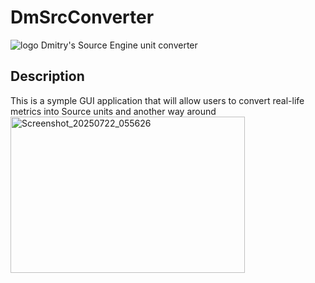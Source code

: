 # DmSrcConverter
![logo](logo.png)
Dmitry's Source Engine unit converter

## Description
This is a symple GUI application that will allow users to convert real-life metrics into Source units and another way around
<img width="375" height="250" alt="Screenshot_20250722_055626" src="https://github.com/user-attachments/assets/07c404d3-196c-4367-83d7-f0a7501308ba" />
